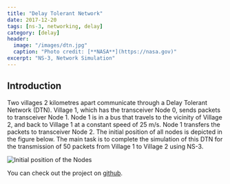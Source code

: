 ```yaml
---
title: "Delay Tolerant Network"
date: 2017-12-20
tags: [ns-3, networking, delay]
category: [delay]
header:
  image: "/images/dtn.jpg"
  caption: "Photo credit: [**NASA**](https://nasa.gov)"
excerpt: "NS-3, Network Simulation"
---
```


## Introduction

Two villages 2 kilometres apart communicate through a Delay Tolerant Network (DTN). Village 1, which has the transceiver Node 0, sends packets to transceiver Node 1. Node 1 is in a bus that travels to the vicinity of Village 2, and back to Village 1 at a constant speed of 25 m/s. Node 1 transfers the packets to transceiver Node 2. The initial position of all nodes is depicted in the figure below.
The main task is to complete the simulation of this DTN for the transmission of 50 packets from Village 1 to Village 2 using NS-3.

<img src="{{ site.url }}{{ site.baseurl }}/images/nodes.png" alt="Initial position of the Nodes">

You can check out the project on [github](https://github.com/nbolar/Delay-Tolerant-Network).
